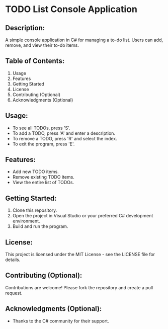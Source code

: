 TODO List Console Application
=============================

Description:
-------------
A simple console application in C# for managing a to-do list. Users can add, remove, and view their to-do items.

Table of Contents:
------------------
1. Usage
2. Features
3. Getting Started
4. License
5. Contributing (Optional)
6. Acknowledgments (Optional)

Usage:
------
- To see all TODOs, press 'S'.
- To add a TODO, press 'A' and enter a description.
- To remove a TODO, press 'R' and select the index.
- To exit the program, press 'E'.

Features:
---------
- Add new TODO items.
- Remove existing TODO items.
- View the entire list of TODOs.

Getting Started:
----------------
1. Clone this repository.
2. Open the project in Visual Studio or your preferred C# development environment.
3. Build and run the program.

License:
--------
This project is licensed under the MIT License - see the LICENSE file for details.

Contributing (Optional):
-------------------------
Contributions are welcome! Please fork the repository and create a pull request.

Acknowledgments (Optional):
-----------------------------
- Thanks to the C# community for their support.
